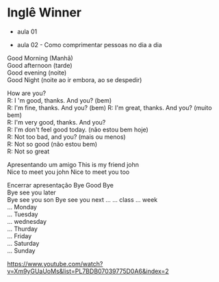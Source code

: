 # Inglê Winner
- aula 01


- aula 02 - 
Como comprimentar pessoas no dia a dia

Good Morning (Manhã)  
Good afternoon (tarde)  
Good evening (noite)  
Good Night (noite ao ir embora, ao se despedir)

How are you?  
R: I 'm good, thanks. And you? (bem)  
R: I'm fine, thanks. And you? (bem)
R: I'm great, thanks. And you? (muito bem)  
R: I'm very good, thanks. And you?  
R: I'm don't feel good today. (não estou bem hoje)  
R: Not too bad, and you? (mais ou menos)  
R: Not so good (não estou bem)  
R: Not so great

Apresentando um amigo
This is my friend john  
Nice to meet you john
Nice to meet you too  

Encerrar apresentação
Bye
Good Bye    
Bye see you later   
Bye see you son
Bye see you next ...
    ... class
    ... week  
    ... Monday  
    ... Tuesday   
    ... wednesday   
    ... Thurday   
    ... Friday        
    ... Saturday  
    ... Sunday  



 https://www.youtube.com/watch?v=Xm9yGUaUoMs&list=PL7BDB07039775D0A6&index=2
